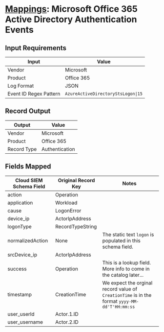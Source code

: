 # [Mappings](README.md): Microsoft Office 365 Active Directory Authentication Events

## Input Requirements

|Input|Value|
|-----|-----|
|Vendor|Microsoft|
|Product|Office 365|
|Log Format|JSON|
|Event ID Regex Pattern|`AzureActiveDirectoryStsLogon\|15`|

## Record Output

|Output|Value|
|------|-----|
|Vendor|Microsoft|
|Product|Office 365|
|Record Type|Authentication|

## Fields Mapped

|Cloud SIEM Schema Field|Original Record Key|Notes|
|-----------------------|-------------------|-----|
|action|Operation||
|application|Workload||
|cause|LogonError||
|device_ip|ActorIpAddress||
|logonType|RecordTypeString||
|normalizedAction|None|The static text `logon` is populated in this schema field.|
|srcDevice_ip|ActorIpAddress||
|success|Operation|This is a lookup field. More info to come in the catalog later...|
|timestamp|CreationTime|We expect the orginal record value of `CreationTime` is in the format `yyyy-MM-dd'T'HH:mm:ss`|
|user_userId|Actor.1.ID||
|user_username|Actor.2.ID||

